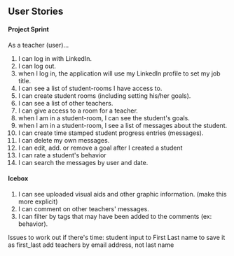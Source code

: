 ## User Stories

#### Project Sprint

As a teacher (user)...

1. I can log in with LinkedIn.
1. I can log out.
1. when I log in, the application will use my LinkedIn profile to set my job title.
1. I can see a list of student-rooms I have access to.
1. I can create student rooms (including setting his/her goals).
1. I can see a list of other teachers.
1. I can give access to a room for a teacher.
1. when I am in a student-room, I can see the student's goals.
1. when I am in a student-room, I see a list of messages about the student.
1. I can create time stamped student progress entries (messages).
1. I can delete my own messages.
1. I can edit, add. or remove a goal after I created a student
1. I can rate a student's behavior
1. I can search the messages by user and date.

#### Icebox

1. I can see uploaded visual aids and other graphic information. (make this more explicit)
1. I can comment on other teachers' messages.
1. I can filter by tags that may have been added to the comments (ex: behavior).




Issues to work out if there's time:
student input to First Last name to save it as first_last
add teachers by email address, not last name
